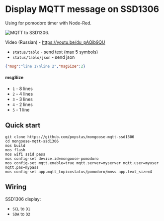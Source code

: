 # Display MQTT message on SSD1306

Using for pomodoro timer with Node-Red.

![MQTT to SSD1306](assets/demo.gif).

Video (Russian) - https://youtu.be/du_pAQib9QU

- `status/tablo` - send text (max 5 symbols)
- `status/tablo/json` - send json

``` json
{"msg":"line 1\nline 2","msgSize":2}
```

#### msgSize
- `1` - 8 lines
- `2` - 4 lines
- `3` - 3 lines
- `4` - 2 lines
- `5` - 1 line

## Quick start

```
git clone https://github.com/popstas/mongoose-mqtt-ssd1306
cd mongoose-mqtt-ssd1306
mos build
mos flash
mos wifi ssid pass
mos config-set device.id=mongoose-pomodoro
mos config-set mqtt.enable=true mqtt.server=myserver mqtt.user=myuser mqtt.pas=mypass
mos config-set app.mqtt_topic=status/pomodoro/mmss app.text_size=4
```

## Wiring
SSD1306 display:
- `SCL` to `D1`
- `SDA` to `D2`
